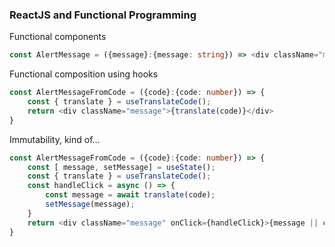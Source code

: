 ### ReactJS and Functional Programming

Functional components

````typescript
const AlertMessage = ({message}:{message: string}) => <div className="message">{message}</div>
````

Functional composition using hooks

````typescript
const AlertMessageFromCode = ({code}:{code: number}) => {
    const { translate } = useTranslateCode();
    return <div className="message">{translate(code)}</div>
}
````

Immutability, kind of...

````typescript
const AlertMessageFromCode = ({code}:{code: number}) => {
    const [ message, setMessage] = useState();
    const { translate } = useTranslateCode();
    const handleClick = async () => {
        const message = await translate(code);
        setMessage(message);
    }
    return <div className="message" onClick={handleClick}>{message || code}</div>
}
````

